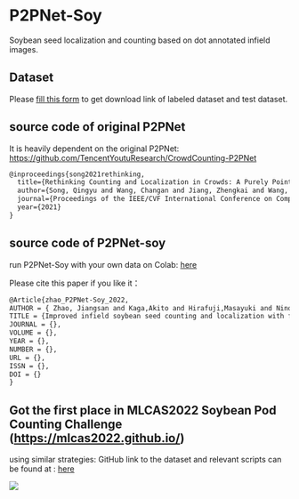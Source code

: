 # P2PNet-Soy  
Soybean seed localization and counting based on dot annotated infield images.  

## Dataset  
Please [fill this form](https://forms.gle/MmZrv642TYcBJsQ46) to get download link of labeled dataset and test dataset.  

## source code of original P2PNet
It is heavily dependent on the original P2PNet: https://github.com/TencentYoutuResearch/CrowdCounting-P2PNet
```latex
@inproceedings{song2021rethinking,
  title={Rethinking Counting and Localization in Crowds: A Purely Point-Based Framework},
  author={Song, Qingyu and Wang, Changan and Jiang, Zhengkai and Wang, Yabiao and Tai, Ying and Wang, Chengjie and Li, Jilin and Huang, Feiyue and Wu, Yang},
  journal={Proceedings of the IEEE/CVF International Conference on Computer Vision},
  year={2021}
}  
```
## source code of P2PNet-soy  
run P2PNet-Soy with your own data on Colab: [here](https://colab.research.google.com/drive/1MZnoWrbFht19Del5tV8YdnaNS79Ryh5U?usp=sharing)

Please cite this paper if you like it：  

```latex
@Article{zhao_P2PNet-Soy_2022,
AUTHOR = { Zhao, Jiangsan and Kaga,Akito and Hirafuji,Masayuki and Ninomiya,Seishi and Guo, Wei},
TITLE = {Improved infield soybean seed counting and localization with feature level considered},
JOURNAL = {},
VOLUME = {},
YEAR = {},
NUMBER = {},
URL = {},
ISSN = {},
DOI = {}
}
```
## Got the first place in MLCAS2022 Soybean Pod Counting Challenge (https://mlcas2022.github.io/)
 using similar strategies:
GitHub link to the dataset and relevant scripts can be found at : [here](https://github.com/ZJiangsan/MLCAS2022_Soypod_counting)

![](https://github.com/UTokyo-FieldPhenomics-Lab/P2PNet-Soy/blob/main/P13W_prediction_withGT.gif)
